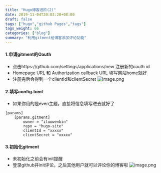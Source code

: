 ```yaml
---
title: "Hugo博客进阶(2)"
date: 2019-11-04T20:03:20+08:00
draft: false
tags: ["hugo","github Pages","tags"]
tags_weight: 66
categories: ["blog"]
summary: "利用gitment给博客添加评论功能"
---
```

#### 1.申请gitment的Oauth
- 点击https://github.com/settings/applications/new 注册新的oauth id
- Homepage URL 和 Authorization callback URL 填写网站home就好
- 注册完后会得到一个clientId和clientSecret
![image.png](https://i.loli.net/2019/11/05/WIpuv2mrVRwKZXl.png)
#### 2.填写config.toml
- 如果你用的是even主题，直接将信息填写进去就好了
```
[params]
    [params.gitment]          
        owner = "iluowenbin"              
        repo = "hugo-site"               
        clientId = "xxxxx"           
        clientSecret = "xxxxx"
```
#### 3.初始化gitment
- 未初始化之前会有init提醒
- 登录github并init评论，之后其他用户就可以评论你的博客啦
![image.png](https://i.loli.net/2019/11/05/opWvcHOBEaVz9GS.png)
